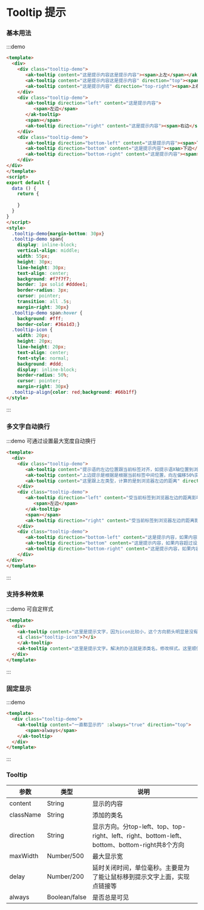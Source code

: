 <!-- Created by 337547038 on 2019/9/19 0019. -->
# Tooltip 提示

### 基本用法
:::demo 
```html
<template>
  <div>
    <div class="tooltip-demo">
       <ak-tooltip content="这是提示内容这是提示内容"><span>上左</span></ak-tooltip>
       <ak-tooltip content="这是提示内容这是提示内容" direction="top"><span>上边</span></ak-tooltip>
       <ak-tooltip content="这是提示内容" direction="top-right"><span>上右</span></ak-tooltip>
    </div>
    <div class="tooltip-demo">
       <ak-tooltip direction="left" content="这是提示内容">
          <span>左边</span>
       </ak-tooltip>
       <span></span>
       <ak-tooltip direction="right" content="这是提示内容"><span>右边</span></ak-tooltip>
    </div>
    <div class="tooltip-demo">
       <ak-tooltip direction="bottom-left" content="这是提示内容"><span>下左</span></ak-tooltip>
       <ak-tooltip direction="bottom" content="这是提示内容"><span>下边</span></ak-tooltip>
       <ak-tooltip direction="bottom-right" content="这是提示内容"><span>下右</span></ak-tooltip>
    </div>
</div>
</template>
<script>
export default {
  data () {
    return {
      
    }
  }
}
</script>
<style>
  .tooltip-demo{margin-bottom: 30px}
  .tooltip-demo span{
    display: inline-block;
    vertical-align: middle;
    width: 55px;
    height: 30px;
    line-height: 30px;
    text-align: center;
    background: #f7f7f7;
    border: 1px solid #dddee1;
    border-radius: 3px;
    cursor: pointer;
    transition: all .5s;
    margin-right: 30px}
  .tooltip-demo span:hover {
    background: #fff;
    border-color: #36a1d3;}
  .tooltip-icon {
    width: 20px;
    height: 20px;
    line-height: 20px;
    text-align: center;
    font-style: normal;
    background: #ddd;
    display: inline-block;
    border-radius: 50%;
    cursor: pointer;
    margin-right: 30px} 
  .tooltip-align{color: red;background: #66b1ff}  
</style>

```
:::

### 多文字自动换行
:::demo 可通过设置最大宽度自动换行
```html
<template>
  <div>
    <div class="tooltip-demo">
       <ak-tooltip content="提示语的左边位置跟当前标签对齐，如提示语X轴位置到浏览器右边的距离小于最大宽，将以最小宽显示并换行"><span>上左</span></ak-tooltip>
       <ak-tooltip content="上边提示是根据是根据当前标签中间位置，向左偏移50%实现居中，如果当前标签到浏览器右边的距离小于最大宽时，实际显示宽为到边浏览器右边的距离，并不是最大宽" direction="top"><span>上边</span></ak-tooltip>
       <ak-tooltip content="这里跟上左类型，计算的是到浏览器左边的距离" direction="top-right" :maxWidth="200"><span>上右</span></ak-tooltip>
    </div>
    <div class="tooltip-demo">
       <ak-tooltip direction="left" content="受当前标签到浏览器左边的距离影响">
          <span>左边</span>
       </ak-tooltip>
       <span></span>
       <ak-tooltip direction="right" content="受当前标签到浏览器左边的距离影响" :maxWidth="200"><span>右边</span></ak-tooltip>
    </div>
    <div class="tooltip-demo">
       <ak-tooltip direction="bottom-left" content="这是提示内容，如果内容超过设定的最大宽时则自动换行。"><span>下左</span></ak-tooltip>
       <ak-tooltip direction="bottom" content="这是提示内容，如果内容超过设定的最大宽时则自动换行。如果内容超过设定的最大宽时则自动换行"><span>下边</span></ak-tooltip>
       <ak-tooltip direction="bottom-right" content="这是提示内容，如果内容超过设定的最大宽时则自动换行。这是提示内容，如果内容超过设定的最大宽时则自动换行。"><span>下右</span></ak-tooltip>
    </div>
</div>
</template>

```
:::

### 支持多种效果
:::demo 可自定样式
```html
<template>
  <div>
    <ak-tooltip content="这里是提示文字，因为icon比较小，这个方向箭头明显是没有对齐的">
    <i class="tooltip-icon">?</i>
    </ak-tooltip>
    <ak-tooltip content="这里是提示文字。解决的办法就是添类名，修改样式。这里顺便把外观也给改下" className="tooltip-align"><i class="tooltip-icon">?</i></ak-tooltip>
  </div>
</template>

```
:::

### 固定显示
:::demo 
```html
<template>
  <div class="tooltip-demo">
    <ak-tooltip content="一直都显示的" :always="true" direction="top">
       <span>always</span>
    </ak-tooltip>
  </div>
</template>

```
:::

### Tooltip
|参数|类型|说明|
|-|-|-|
|content        | String         |显示的内容|
|className      | String         |添加的类名|
|direction      | String         |显示方向。分top-left、top、top-right、left、right、bottom-left、bottom、bottom-right共8个方向|
|maxWidth       | Number/500     |最大显示宽|
|delay          | Number/200     |延时关闭时间，单位毫秒。主要是为了能让鼠标移到提示文字上面，实现点链接等|
|always         |Boolean/false    |是否总是可见|
